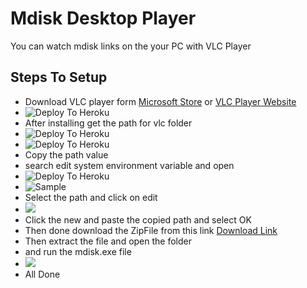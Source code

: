 # Mdisk Desktop Player

You can watch mdisk links on the your PC with VLC Player

## Steps To Setup
- Download VLC player form [Microsoft Store](https://apps.microsoft.com/store/detail/vlc/XPDM1ZW6815MQM) or [VLC Player Website](https://www.videolan.org/)
- ![Deploy To Heroku](https://res.cloudinary.com/dvamuzdxf/image/upload/v1666765808/image_topfil.png)
- After installing get the path for vlc folder
- ![Deploy To Heroku](https://res.cloudinary.com/dvamuzdxf/image/upload/v1666766153/image_1_oodsw8.png)
- ![Deploy To Heroku](https://res.cloudinary.com/dvamuzdxf/image/upload/v1666766339/image_2_snposy.png)
- Copy the path value
- search edit system environment variable and open
- ![Deploy To Heroku](https://res.cloudinary.com/dvamuzdxf/image/upload/v1666766590/image_3_acimkf.png)
- ![Sample](https://res.cloudinary.com/dvamuzdxf/image/upload/v1666766979/image_4_q0cbee.png)
- Select the path and click on edit
- ![](https://res.cloudinary.com/dvamuzdxf/image/upload/v1666767147/image_5_feknuz.png)
- Click the new and paste the copied path and select OK
- Then done download the ZipFile from this link [Download Link](https://github.com/iseshu/mdisk-desktop-script/archive/refs/heads/main.zip)
- Then extract the file and open the folder
- and run the mdisk.exe file
- ![](https://res.cloudinary.com/dvamuzdxf/image/upload/v1666767745/image_6_pq3nhf.png)
- All Done
